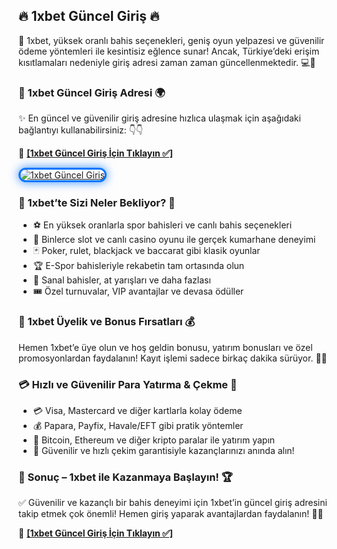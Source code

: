 <h2>🔥 1xbet Güncel Giriş 🔥</h2>
<p>🎰 1xbet, yüksek oranlı bahis seçenekleri, geniş oyun yelpazesi ve güvenilir ödeme yöntemleri ile kesintisiz eğlence sunar! Ancak, Türkiye’deki erişim kısıtlamaları nedeniyle giriş adresi zaman zaman güncellenmektedir. 💻🚀</p>

<h3>🔗 1xbet Güncel Giriş Adresi 🌍</h3>
<p>✨ En güncel ve güvenilir giriş adresine hızlıca ulaşmak için aşağıdaki bağlantıyı kullanabilirsiniz: 👇👇</p>
<p>🔗 <a href="http://www.redly.vip/3A5tsFl" target="_blank"><strong>[1xbet Güncel Giriş İçin Tıklayın ✅]</strong></a></p>

<a href="http://www.redly.vip/3A5tsFl" title="1xbet Güncel Giriş"> 
<img src="https://i.ibb.co/BtMhhf6/g-venligiris.jpg" alt="1xbet Güncel Giriş" style="max-width: 100%; border: 3px solid #0074ff; border-radius: 15px; box-shadow: 0px 0px 15px rgba(0, 116, 255, 0.8);"> 
</a>

<h3>🎲 1xbet’te Sizi Neler Bekliyor? 🎯</h3>
<ul>
<li>⚽ En yüksek oranlarla spor bahisleri ve canlı bahis seçenekleri</li>
<li>🎰 Binlerce slot ve canlı casino oyunu ile gerçek kumarhane deneyimi</li>
<li>🃏 Poker, rulet, blackjack ve baccarat gibi klasik oyunlar</li>
<li>🏆 E-Spor bahisleriyle rekabetin tam ortasında olun</li>
<li>🐎 Sanal bahisler, at yarışları ve daha fazlası</li>
<li>🎟️ Özel turnuvalar, VIP avantajlar ve devasa ödüller</li>
</ul>

<h3>🎁 1xbet Üyelik ve Bonus Fırsatları 💰</h3>
<p>Hemen 1xbet’e üye olun ve hoş geldin bonusu, yatırım bonusları ve özel promosyonlardan faydalanın! Kayıt işlemi sadece birkaç dakika sürüyor. 🚀🎉</p>

<h3>💳 Hızlı ve Güvenilir Para Yatırma & Çekme 💸</h3>
<ul>
<li>💳 Visa, Mastercard ve diğer kartlarla kolay ödeme</li>
<li>💰 Papara, Payfix, Havale/EFT gibi pratik yöntemler</li>
<li>📲 Bitcoin, Ethereum ve diğer kripto paralar ile yatırım yapın</li>
<li>🔄 Güvenilir ve hızlı çekim garantisiyle kazançlarınızı anında alın!</li>
</ul>

<h3>🎯 Sonuç – 1xbet ile Kazanmaya Başlayın! 🏆</h3>
<p>✅ Güvenilir ve kazançlı bir bahis deneyimi için 1xbet’in güncel giriş adresini takip etmek çok önemli! Hemen giriş yaparak avantajlardan faydalanın! 🎉🔥</p>

<p>🔗 <a href="http://www.redly.vip/3A5tsFl" target="_blank"><strong>[1xbet Güncel Giriş İçin Tıklayın ✅]</strong></a></p>
